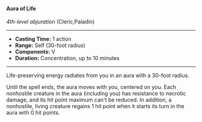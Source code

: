 #### Aura of Life
*4th-level abjuration* (Cleric,Paladin)
___
- **Casting Time:** 1 action
- **Range:** Self (30-foot radius)
- **Components:** V
- **Duration:** Concentration, up to 10 minutes
---
Life-preserving energy radiates from you in an aura with a 30-foot radius.

Until the spell ends, the aura moves with you, centered on you. Each nonhostile creature in the aura (including you) has resistance to necrotic damage, and its hit point maximum can't be reduced. In addition, a nonhostile, living creature regains 1 hit point when it starts its turn in the aura with 0 hit points.